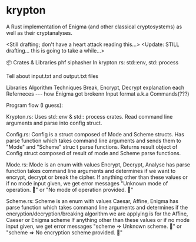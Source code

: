 # krypton
A Rust implementation of Enigma (and other classical cryptosystems) as well as their cryptanalyses.

<Still drafting; don't have a heart attack reading this...>
<Update: STILL drafting... this is going to take a while...>

📦 Crates & Libraries
phf
siphasher
In krypton.rs: std::env, std::process


Tell about input.txt and output.txt files




Libraries
Algorithm
Techniques
Break, Encrypt, Decrypt explanation each
Referneces --- how Enigma got brokenn
Input format a.k.a Commands(???)


Program flow (I guess):

Krypton.rs:
Uses std::env & std:: process crates.
Read command line arguments and parse into config struct.

Config.rs:
Config is a struct composed of Mode and Scheme structs.
Has parse function which takes command line arguments and sends them to "Mode" and "Scheme" struc t parse functions.
Returns result object of Config struct composed of result of mode and Scheme parse functions.

Mode.rs:
Mode is an enum with values Encrypt, Decrypt, Analyse
has parse function takes command line arguments and determines if we want to encrypt, decrypt or break the cipher.
If anything other than these values or if no mode input given, we get error messages "Unknown mode of operation. 🤔" or "No mode of operation provided. 🧐"

Scheme.rs:
Scheme is an enum with values Caesar, Affine, Enigma
has parse function which takes command line arguments and determines if the encryption/decryption/breaking algorithm we are applying is for the Affine, Caeser or Enigma scheme
If anything other than these values or if no mode input given, we get error messages "scheme => Unknown scheme. 🤔" or "scheme => No encryption scheme provided. 🧐"
